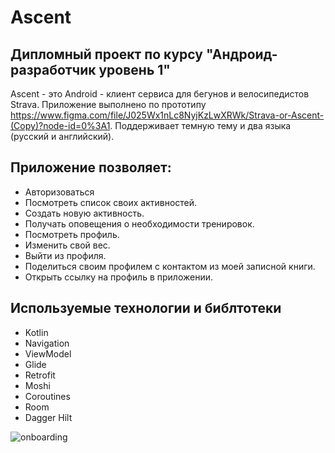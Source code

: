 # Ascent
## Дипломный проект по курсу "Андроид-разработчик уровень 1"

Ascent - это Android - клиент сервиса для бегунов и велосипедистов Strava. Приложение выполнено по прототипу https://www.figma.com/file/J025Wx1nLc8NyjKzLwXRWk/Strava-or-Ascent-(Copy)?node-id=0%3A1. Поддерживает темную тему и два языка (русский и английский).

## Приложение позволяет:
- Авторизоваться
- Посмотреть список своих активностей.
- Создать новую активность.
- Получать оповещения о необходимости тренировок.
- Посмотреть профиль.
- Изменить свой вес.
- Выйти из профиля.
- Поделиться своим профилем с контактом из моей записной книги.
- Открыть ссылку на профиль в приложении.

## Используемые технологии и библтотеки
- Kotlin
- Navigation
- ViewModel
- Glide
- Retrofit
- Moshi
- Coroutines
- Room
- Dagger Hilt

![onboarding](readme_files/onboarding)
